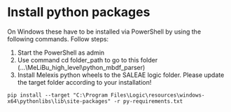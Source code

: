 # Install python packages

On Windows these have to be installed via PowerShell by using the following commands.
Follow steps:

1. Start the PowerShell as admin
2. Use command cd folder_path to go to this folder (...\MeLiBu_high_level\python_mbdf_parser)
3. Install Melexis python wheels to the SALEAE logic folder. Please update the target folder according to your installation!
```
pip install --target "C:\Program Files\Logic\resources\windows-x64\pythonlibs\lib\site-packages" -r py-requirements.txt
```
